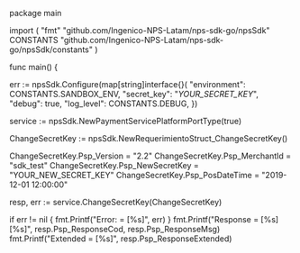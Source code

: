 package main

import (
    "fmt"
    "github.com/Ingenico-NPS-Latam/nps-sdk-go/npsSdk"
    CONSTANTS "github.com/Ingenico-NPS-Latam/nps-sdk-go/npsSdk/constants"
)

func main() {

err := npsSdk.Configure(map[string]interface{}(
    "environment": CONSTANTS.SANDBOX_ENV,
    "secret_key": "_YOUR_SECRET_KEY_",
    "debug": true,
    "log_level": CONSTANTS.DEBUG,
})

service := npsSdk.NewPaymentServicePlatformPortType(true)

ChangeSecretKey := npsSdk.NewRequerimientoStruct_ChangeSecretKey()

ChangeSecretKey.Psp_Version = "2.2"
ChangeSecretKey.Psp_MerchantId = "sdk_test"
ChangeSecretKey.Psp_NewSecretKey = "YOUR_NEW_SECRET_KEY"
ChangeSecretKey.Psp_PosDateTime = "2019-12-01 12:00:00"

resp, err := service.ChangeSecretKey(ChangeSecretKey)

if err != nil {
    fmt.Printf("Error: = [%s]", err)
}
fmt.Printf("Response = [%s] [%s]", resp.Psp_ResponseCod, resp.Psp_ResponseMsg)
fmt.Printf("Extended = [%s]", resp.Psp_ResponseExtended)
